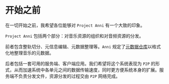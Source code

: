 # 开始之前

在一切开始之前，我希望各位能够对 `Project Anni` 有一个大致的印象。

`Project Anni` 包括两个部分：对音乐资源的组织和对音频资源的分发。

前者包含整轨切分、元信息编辑、元数据整理等。`Anni` 规定了[元数据仓库](../02.metadata-repository/00.readme.md)以格式化地整理音乐的元数据。

后者包括一套可用的服务端、客户端应用。我们希望将这个系统表现为 `P2P` 的形式，从而加速系统中各单元之间的数据传输速度，同时更方便系统本身的扩展。服务端不负责分发文件，资源分发的过程交由 `P2P` 网络完成。
